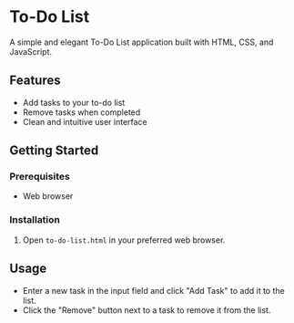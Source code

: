 # To-Do List

A simple and elegant To-Do List application built with HTML, CSS, and JavaScript.


## Features

- Add tasks to your to-do list
- Remove tasks when completed
- Clean and intuitive user interface


## Getting Started

### Prerequisites

- Web browser

### Installation

1. Open `to-do-list.html` in your preferred web browser.

## Usage

- Enter a new task in the input field and click "Add Task" to add it to the list.
- Click the "Remove" button next to a task to remove it from the list.

